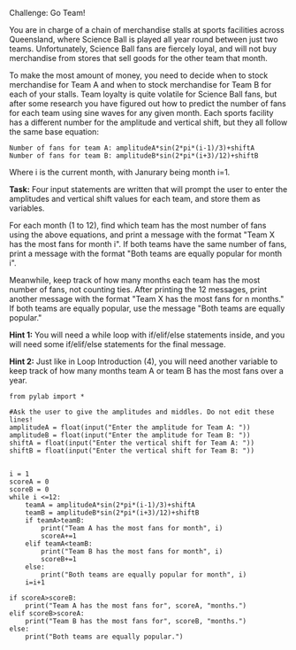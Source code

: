 Challenge: Go Team!

You are in charge of a chain of merchandise stalls at sports facilities across Queensland, where Science Ball is played all year round between just two teams. Unfortunately, Science Ball fans are fiercely loyal, and will not buy merchandise from stores that sell goods for the other team that month.

To make the most amount of money, you need to decide when to stock merchandise for Team A and when to stock merchandise for Team B for each of your stalls. Team loyalty is quite volatile for Science Ball fans, but after some research you have figured out how to predict the number of fans for each team using sine waves for any given month. Each sports facility has a different number for the amplitude and vertical shift, but they all follow the same base equation:

```
Number of fans for team A: amplitudeA*sin(2*pi*(i-1)/3)+shiftA
Number of fans for team B: amplitudeB*sin(2*pi*(i+3)/12)+shiftB
```

Where i is the current month, with Janurary being month i=1.


**Task:** Four input statements are written that will prompt the user to enter the amplitudes and vertical shift values for each team, and store them as variables. 

For each month (1 to 12), find which team has the most number of fans using the above equations, and print a message with the format "Team X has the most fans for month i". If both teams have the same number of fans, print a message with the format "Both teams are equally popular for month i".

Meanwhile, keep track of how many months each team has the most number of fans, not counting ties. After printing the 12 messages, print another message with the format "Team X has the most fans for n months." If both teams are equally popular, use the message "Both teams are equally popular."


**Hint 1:** You will need a while loop with if/elif/else statements inside, and you will need some if/elif/else statements for the final message.

**Hint 2:** Just like in Loop Introduction (4), you will need another variable to keep track of how many months team A or team B has the most fans over a year. 

```
from pylab import *

#Ask the user to give the amplitudes and middles. Do not edit these lines!
amplitudeA = float(input("Enter the amplitude for Team A: "))
amplitudeB = float(input("Enter the amplitude for Team B: "))
shiftA = float(input("Enter the vertical shift for Team A: "))
shiftB = float(input("Enter the vertical shift for Team B: "))


i = 1
scoreA = 0
scoreB = 0
while i <=12:
    teamA = amplitudeA*sin(2*pi*(i-1)/3)+shiftA
    teamB = amplitudeB*sin(2*pi*(i+3)/12)+shiftB
    if teamA>teamB:
        print("Team A has the most fans for month", i)
        scoreA+=1
    elif teamA<teamB:
        print("Team B has the most fans for month", i)
        scoreB+=1
    else:
        print("Both teams are equally popular for month", i) 
    i=i+1

if scoreA>scoreB:
    print("Team A has the most fans for", scoreA, "months.")
elif scoreB>scoreA:
    print("Team B has the most fans for", scoreB, "months.")
else:
    print("Both teams are equally popular.")


    
```
